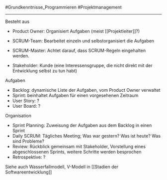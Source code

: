 #Grundkenntnisse_Programmieren #Projektmanagement 
***
Besteht aus
- Product Owner: Organisiert Aufgaben (meist [[Projektleiter]]?)
- SCRUM-Team: Bearbeitet einzeln und selbstorganisiert die Aufgaben
- SCRUM-Master: Achtet darauf, dass SCRUM-Regeln eingehalten werden.

- Stakeholder: Kunde (eine Interessensgruppe, die nicht direkt mit der Entwicklung selbst zu tun habt)

Aufgaben
- Backlog: dynamische Liste der Aufgaben, vom Product Owner verwaltet
- Sprint: beinhaltet Aufgaben für einen vorgesehenen Zeitraum
- User Story: ?
- User Board: ?

Organisation
- Sprint Planning: Zuweisung der Aufgaben aus dem Backlog in einen Sprint
- Daily SCRUM: Tägliches Meeting; Was war gestern? Was ist heute? Was sind Probleme?
- Review: Rückblick gemeinsam mit Stakeholder, Vorstellung eines abgeschlossenen Sprints, weitere Schritte werden besprochen
- Retrospektive: ?


Siehe auch Wasserfallmodell, V-Modell in [[Stadien der Softwareentwicklung]]